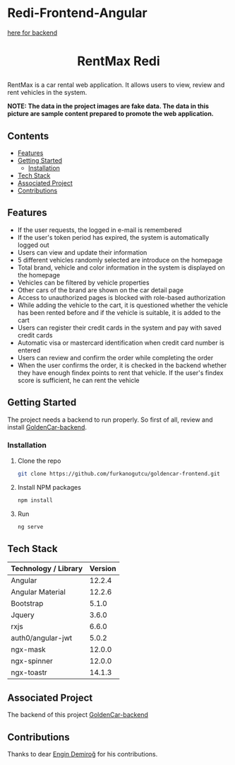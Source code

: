 # Redi-Frontend-Angular

<a href="https://github.com/Tengilimm/Redi-Backend">here for backend</a>


# <p align="center">RentMax Redi</p>

RentMax is a car rental web application. It allows users to view, review and rent vehicles in the system.

**NOTE: The data in the project images are fake data. The data in this picture are sample content prepared to promote the web application.**


## Contents
- [Features](#features)
- [Getting Started](#getting-started)
  * [Installation](#installation)
- [Tech Stack](#tech-stack)
- [Associated Project](#associated-project)
- [Contributions](#contributions)



## Features

+ If the user requests, the logged in e-mail is remembered
+ If the user's token period has expired, the system is automatically logged out
+ Users can view and update their information
+ 5 different vehicles randomly selected are introduce on the homepage
+ Total brand, vehicle and color information in the system is displayed on the homepage
+ Vehicles can be filtered by vehicle properties
+ Other cars of the brand are shown on the car detail page
+ Access to unauthorized pages is blocked with role-based authorization
+ While adding the vehicle to the cart, it is questioned whether the vehicle has been rented before and if the vehicle is suitable, it is added to the cart
+ Users can register their credit cards in the system and pay with saved credit cards
+ Automatic visa or mastercard identification when credit card number is entered
+ Users can review and confirm the order while completing the order
+ When the user confirms the order, it is checked in the backend whether they have enough findex points to rent that vehicle. If the user's findex score is sufficient, he can rent the vehicle

## Getting Started

The project needs a backend to run properly. So first of all, review and install [GoldenCar-backend](https://github.com/furkanogutcu/GoldenCar).

### Installation

1. Clone the repo
   ```sh
   git clone https://github.com/furkanogutcu/goldencar-frontend.git
   ```
2. Install NPM packages
   ```sh
   npm install
   ```
3. Run
   ```sh
   ng serve
   ```

## Tech Stack
| Technology / Library | Version |
| ------------- | ------------- |
| Angular | 12.2.4 |
| Angular Material | 12.2.6 |
| Bootstrap | 5.1.0 |
| Jquery | 3.6.0 |
| rxjs | 6.6.0 |
| auth0/angular-jwt | 5.0.2 |
| ngx-mask | 12.0.0 |
| ngx-spinner | 12.0.0 |
| ngx-toastr | 14.1.3 |

## Associated Project

The backend of this project [GoldenCar-backend](https://github.com/furkanogutcu/GoldenCar)

## Contributions

Thanks to dear [Engin Demiroğ](https://github.com/engindemirog) for his contributions.
